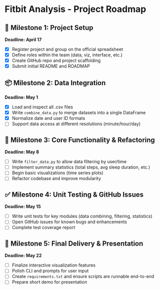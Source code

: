 # Fitbit Analysis - Project Roadmap

## 🔰 Milestone 1: Project Setup
**Deadline: April 17**
- [x] Register project and group on the official spreadsheet
- [x] Define roles within the team (data, viz, interface, etc.)
- [x] Create GitHub repo and project scaffolding
- [x] Submit initial README and ROADMAP

## 📦 Milestone 2: Data Integration
**Deadline: May 1**
- [x] Load and inspect all .csv files
- [x] Write `combine_data.py` to merge datasets into a single DataFrame
- [x] Normalize date and user ID formats
- [ ] Support data access at different resolutions (minute/hour/day)

## 🧠 Milestone 3: Core Functionality & Refactoring
**Deadline: May 8**
- [ ] Write `filter_data.py` to allow data filtering by user/time
- [ ] Implement summary statistics (total steps, avg sleep duration, etc.)
- [ ] Begin basic visualizations (time series plots)
- [ ] Refactor codebase and improve modularity

## ✅ Milestone 4: Unit Testing & GitHub Issues
**Deadline: May 15**
- [ ] Write unit tests for key modules (data combining, filtering, statistics)
- [ ] Open GitHub issues for known bugs and enhancements
- [ ] Complete test coverage report

## 🎯 Milestone 5: Final Delivery & Presentation
**Deadline: May 22**
- [ ] Finalize interactive visualization features
- [ ] Polish CLI and prompts for user input
- [ ] Create `requirements.txt` and ensure scripts are runnable end-to-end
- [ ] Prepare short demo for presentation
